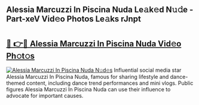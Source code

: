 ## Alessia Marcuzzi In Piscina Nuda Le𝚊k𝚎d N𝚞𝚍e - Part-xeV Vid𝚎o Photos Le𝚊ks rJnpt

# <h2><a href="http://fbeyfdz.evod.top/?m=Alessia+Marcuzzi+In+Piscina+Nuda">🔗 👉🔴 Alessia Marcuzzi In Piscina Nuda Vid𝚎o Ph𝚘t𝚘s</a></h2>

[![Alessia Marcuzzi In Piscina Nuda N𝚞d𝚎s](https://i.imgur.com/8V9OHl7.gif)](http://fbeyfdz.evod.top/?m=Alessia+Marcuzzi+In+Piscina+Nuda)
Influential social media star Alessia Marcuzzi In Piscina Nuda, famous for sharing lifestyle and dance-themed content, including dance trend performances and mini vlogs. Public figures Alessia Marcuzzi In Piscina Nuda can use their influence to advocate for important causes. 
